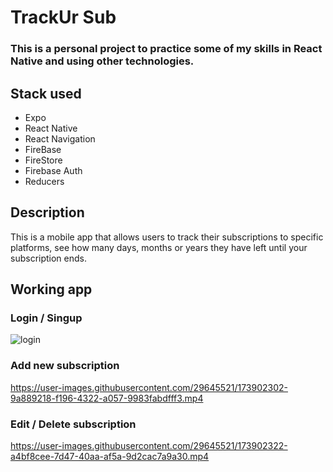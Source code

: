 # TrackUr Sub
### This is a personal project to practice some of my skills in React Native and using other technologies.

## Stack used
- Expo
- React Native
- React Navigation
- FireBase
- FireStore
- Firebase Auth
- Reducers


## Description
This is a mobile app that allows users to track their subscriptions to specific platforms, see how many days, months or years they have left until your subscription ends.


## Working app
### Login / Singup
![login](https://user-images.githubusercontent.com/29645521/173902285-2cfb1b13-a4fe-46e1-93ba-032c0d8bddf1.gif)



### Add new subscription
https://user-images.githubusercontent.com/29645521/173902302-9a889218-f196-4322-a057-9983fabdfff3.mp4


### Edit / Delete subscription
https://user-images.githubusercontent.com/29645521/173902322-a4bf8cee-7d47-40aa-af5a-9d2cac7a9a30.mp4



